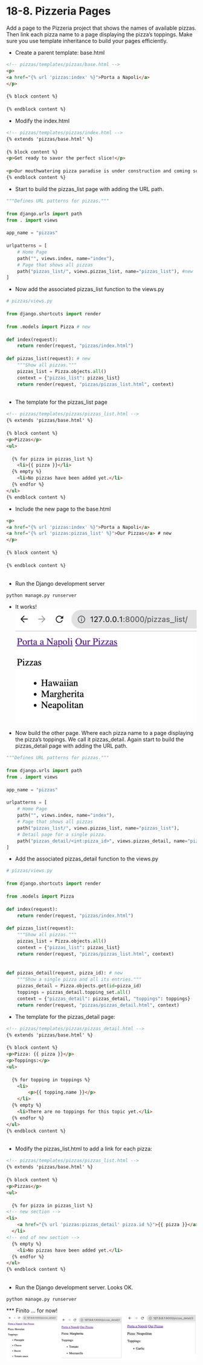
18-8. Pizzeria Pages
========================================================

Add a page to the Pizzeria project that shows the names of available pizzas. Then link each pizza name to a page displaying the pizza’s toppings. Make sure you use template inheritance to build your pages efficiently.
 
* Create a parent template: base.html
```html
<!-- pizzas/templates/pizzas/base.html -->
<p>
<a href="{% url 'pizzas:index' %}">Porta a Napoli</a>
</p>

{% block content %}
    
{% endblock content %}
```

* Modify the index.html
```html
<!-- pizzas/templates/pizzas/index.html -->
{% extends 'pizzas/base.html' %}

{% block content %}
<p>Get ready to savor the perfect slice!</p> 

<p>Our mouthwatering pizza paradise is under construction and coming soon to satisfy your cravings.</p>    
{% endblock content %}
```

* Start to build the pizzas_list page with adding the URL path.
```python
"""Defines URL patterns for pizzas."""

from django.urls import path
from . import views

app_name = "pizzas"

urlpatterns = [
    # Home Page
    path("", views.index, name="index"),
    # Page that shows all pizzas
    path("pizzas_list/", views.pizzas_list, name="pizzas_list"), #new
]
```

* Now add the associated pizzas_list function to the views.py
```python
# pizzas/views.py

from django.shortcuts import render

from .models import Pizza # new

def index(request):
    return render(request, "pizzas/index.html")

def pizzas_list(request): # new
    """Show all pizzas."""
    pizzas_list = Pizza.objects.all()
    context = {"pizzas_list": pizzas_list}
    return render(request, "pizzas/pizzas_list.html", context)
    
```

* The template for the pizzas_list page   
```html
<!-- pizzas/templates/pizzas/pizzas_list.html -->
{% extends 'pizzas/base.html' %}

{% block content %}
<p>Pizzas</p>
<ul>
  
  {% for pizza in pizzas_list %}
    <li>{{ pizza }}</li>
  {% empty %}
    <li>No pizzas have been added yet.</li>
  {% endfor %}
</ul>
{% endblock content %} 
```

* Include the new page to the base.html 
```html
<p>
<a href="{% url 'pizzas:index' %}">Porta a Napoli</a>
<a href="{% url 'pizzas:pizzas_list' %}">Our Pizzas</a> # new
</p>

{% block content %}
    
{% endblock content %}
    
```

* Run the Django development server
```shell
python manage.py runserver
```

* It works!
![Try It Yourself-18-8 - 1](https://github.com/nihathalici/Python-Crash-Course-The-Book/blob/main/Projects/Django-Project/2nd-Loop/00-Getting-started-with-Django/screenshots/screenshot_try_it_yourself_18_8_pizzeria_Adding_Pages.PNG)

* Now build the other page. Where each pizza name to a page displaying the pizza’s toppings.
We call it pizzas_detail. Again start to build the pizzas_detail page with adding the URL path.

```python
"""Defines URL patterns for pizzas."""

from django.urls import path
from . import views

app_name = "pizzas"

urlpatterns = [
    # Home Page
    path("", views.index, name="index"),
    # Page that shows all pizzas
    path("pizzas_list/", views.pizzas_list, name="pizzas_list"),
    # Detail page for a single pizza.
    path("pizzas_detail/<int:pizza_id>", views.pizzas_detail, name="pizzas_detail"), # new
]
```

* Add the associated pizzas_detail function to the views.py
```python
# pizzas/views.py

from django.shortcuts import render

from .models import Pizza

def index(request):
    return render(request, "pizzas/index.html")

def pizzas_list(request):
    """Show all pizzas."""
    pizzas_list = Pizza.objects.all()
    context = {"pizzas_list": pizzas_list}
    return render(request, "pizzas/pizzas_list.html", context)


def pizzas_detail(request, pizza_id): # new
    """Show a single pizza and all its entries."""
    pizzas_detail = Pizza.objects.get(id=pizza_id)
    toppings = pizzas_detail.topping_set.all()
    context = {"pizzas_detail": pizzas_detail, "toppings": toppings}
    return render(request, "pizzas/pizzas_detail.html", context)

```

* The template for the pizzas_detail page:   
```html
<!-- pizzas/templates/pizzas/pizzas_detail.html -->
{% extends 'pizzas/base.html' %}

{% block content %}
<p>Pizza: {{ pizza }}</p>
<p>Toppings:</p>
<ul>
  
  {% for topping in toppings %}
    <li>
        <p>{{ topping.name }}</p>
    </li>
  {% empty %}
    <li>There are no toppings for this topic yet.</li>
  {% endfor %}
</ul>
{% endblock content %}
    
```

* Modify the pizzas_list.html to add a link for each pizza:
```html
<!-- pizzas/templates/pizzas/pizzas_list.html -->
{% extends 'pizzas/base.html' %}

{% block content %}
<p>Pizzas</p>
<ul>
  
  {% for pizza in pizzas_list %}
<!-- new section -->
<li>
    <a href="{% url 'pizzas:pizzas_detail' pizza.id %}">{{ pizza }}</a>  
  </li>
<!-- end of new section -->
  {% empty %}
    <li>No pizzas have been added yet.</li>
  {% endfor %}
</ul>
{% endblock content %}
    
```

* Run the Django development server. Looks OK.
```shell
python manage.py runserver
```

*** Finito ... for now!
![Try It Yourself-18-8 - 2](https://github.com/nihathalici/Python-Crash-Course-The-Book/blob/main/Projects/Django-Project/2nd-Loop/00-Getting-started-with-Django/screenshots/screenshot_try_it_yourself_18_8_pizzeria_Adding_Pages_2.PNG)

